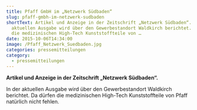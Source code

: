 ```yaml
---
title: Pfaff GmbH im „Netzwerk Südbaden“
slug: pfaff-gmbh-im-netzwerk-sudbaden
shortText: Artikel und Anzeige in der Zeitschrift „Netzwerk Südbaden“.  In der
  aktuellen Ausgabe wird über den Gewerbestandort Waldkirch berichtet. Da dürfen
  die medizinischen High-Tech Kunststoffteile von …
date: 2015-10-06T14:34:00
image: /Pfaff_Netzwerk_Suedbaden.jpg
categories: pressemitteilungen
category:
  - pressemitteilungen
---
```

<strong>Artikel und Anzeige in der Zeitschrift „Netzwerk Südbaden“.&nbsp;</strong></p>

<p>In der aktuellen Ausgabe wird über den Gewerbestandort Waldkirch berichtet. Da dürfen die medizinischen High-Tech Kunststoffteile von Pfaff natürlich nicht fehlen.</p>

